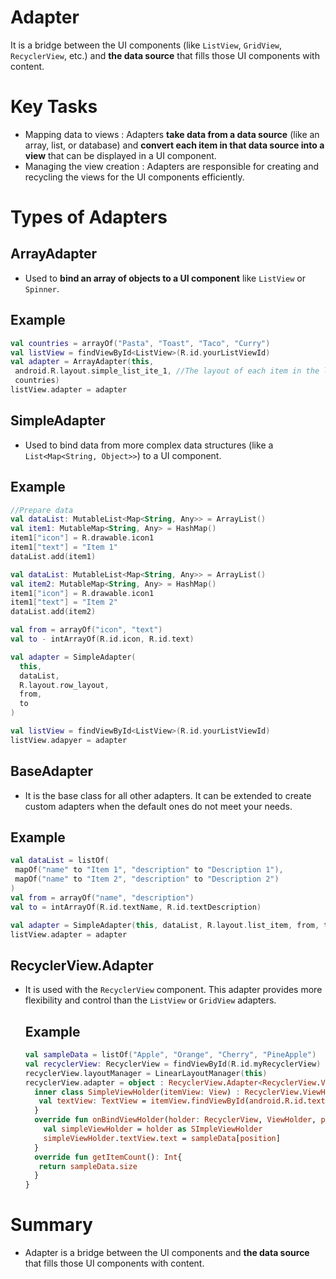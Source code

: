 # Adapter
It is a bridge between the UI components (like `ListView`, `GridView`, `RecyclerView`, etc.) and **the data source** that fills those UI components with content.

# Key Tasks
- Mapping data to views : Adapters **take data from a data source** (like an array, list, or database) and **convert each item in that data source into a view** that can be displayed in a UI component.
- Managing the view creation : Adapters are responsible for creating and recycling the views for the UI components efficiently.

# Types of Adapters

## ArrayAdapter
- Used to **bind an array of objects to a UI component** like `ListView` or `Spinner`.

## Example
```kt
val countries = arrayOf("Pasta", "Toast", "Taco", "Curry")
val listView = findViewById<ListView>(R.id.yourListViewId)
val adapter = ArrayAdapter(this,
 android.R.layout.simple_list_ite_1, //The layout of each item in the list
 countries)
listView.adapter = adapter
```

## SimpleAdapter
- Used to bind data from more complex data structures (like a `List<Map<String, Object>>`) to a UI component.

## Example
```kt
//Prepare data
val dataList: MutableList<Map<String, Any>> = ArrayList()
val item1: MutableMap<String, Any> = HashMap()
item1["icon"] = R.drawable.icon1
item1["text"] = "Item 1"
dataList.add(item1)

val dataList: MutableList<Map<String, Any>> = ArrayList()
val item2: MutableMap<String, Any> = HashMap()
item1["icon"] = R.drawable.icon1
item1["text"] = "Item 2"
dataList.add(item2)

val from = arrayOf("icon", "text")
val to - intArrayOf(R.id.icon, R.id.text)

val adapter = SimpleAdapter(
  this,
  dataList,
  R.layout.row_layout,
  from,
  to
)

val listView = findViewById<ListView>(R.id.yourListViewId)
listView.adapyer = adapter
```

## BaseAdapter
- It is the base class for all other adapters. It can be extended to create custom adapters when the default ones do not meet your needs.

## Example
```kt
val dataList = listOf(
 mapOf("name" to "Item 1", "description" to "Description 1"),
 mapOf("name" to "Item 2", "description" to "Description 2")
)
val from = arrayOf("name", "description")
val to = intArrayOf(R.id.textName, R.id.textDescription)

val adapter = SimpleAdapter(this, dataList, R.layout.list_item, from, to)
listView.adapter = adapter
```

## RecyclerView.Adapter
- It is used with the `RecyclerView` component. This adapter provides more flexibility and control than the `ListView` or `GridView` adapters.

  ## Example
  ```kt
  val sampleData = listOf("Apple", "Orange", "Cherry", "PineApple")
  val recyclerView: RecyclerView = findViewById(R.id.myRecyclerView)
  recyclerView.layoutManager = LinearLayoutManager(this)
  recyclerView.adapter = object : RecyclerView.Adapter<RecyclerView.ViewHolder(){
    inner class SimpleViewHolder(itemView: View) : RecyclerView.ViewHolder(itemView) {
     val textView: TextView = itemView.findViewById(android.R.id.text1)
    }
    override fun onBindViewHolder(holder: RecyclerView, ViewHolder, position: Int){
      val simpleViewHolder = holder as SImpleViewHolder
      simpleViewHolder.textView.text = sampleData[position]
    }
    override fun getItemCount(): Int{
     return sampleData.size
    } 
  }
  ```

# Summary
- Adapter is a bridge between the UI components and **the data source** that fills those UI components with content.
